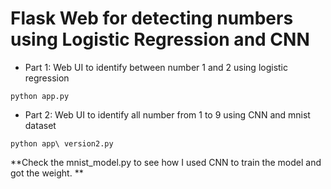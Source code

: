 # Flask Web for detecting numbers using Logistic Regression and CNN


- Part 1: Web UI to identify between number 1 and 2 using logistic regression

```
python app.py
```

- Part 2: Web UI to identify all number from 1 to 9 using CNN and mnist dataset

```
python app\ version2.py
```

**Check the mnist_model.py to see how I used CNN to train the model and got the weight.
**
